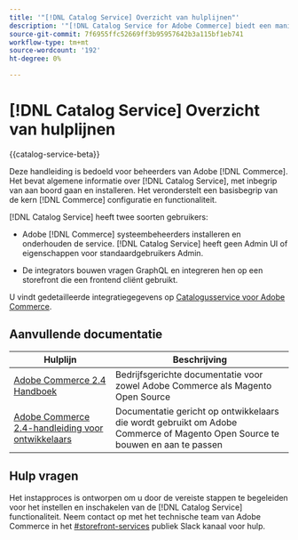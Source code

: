 ```yaml
---
title: '"[!DNL Catalog Service] Overzicht van hulplijnen"'
description: '"[!DNL Catalog Service for Adobe Commerce] biedt een manier om de inhoud van de pagina''s van de productweergave en de productlijst sneller op te halen dan de native Adobe Commerce GraphQL-query''s."'
source-git-commit: 7f6955ffc52669ff3b95957642b3a115bf1eb741
workflow-type: tm+mt
source-wordcount: '192'
ht-degree: 0%

---
```



# [!DNL Catalog Service] Overzicht van hulplijnen

{{catalog-service-beta}}

Deze handleiding is bedoeld voor beheerders van Adobe [!DNL Commerce]. Het bevat algemene informatie over [!DNL Catalog Service], met inbegrip van aan boord gaan en installeren. Het veronderstelt een basisbegrip van de kern [!DNL Commerce] configuratie en functionaliteit.

[!DNL Catalog Service] heeft twee soorten gebruikers:

* Adobe [!DNL Commerce] systeembeheerders installeren en onderhouden de service. [!DNL Catalog Service] heeft geen Admin UI of eigenschappen voor standaardgebruikers Admin.

* De integrators bouwen vragen GraphQL en integreren hen op een storefront die een frontend cliënt gebruikt.

U vindt gedetailleerde integratiegegevens op [Catalogusservice voor Adobe Commerce](https://devdocs.magento.com/catalog-service/index.html).

## Aanvullende documentatie

| Hulplijn | Beschrijving |
|------ | ----------- |
| [Adobe Commerce 2.4 Handboek](https://docs.magento.com/user-guide/) | Bedrijfsgerichte documentatie voor zowel Adobe Commerce als Magento Open Source |
| [Adobe Commerce 2.4-handleiding voor ontwikkelaars](https://devdocs.magento.com/) | Documentatie gericht op ontwikkelaars die wordt gebruikt om Adobe Commerce of Magento Open Source te bouwen en aan te passen |

## Hulp vragen

Het instapproces is ontworpen om u door de vereiste stappen te begeleiden voor het instellen en inschakelen van de [!DNL Catalog Service] functionaliteit. Neem contact op met het technische team van Adobe Commerce in het [#storefront-services](https://magentocommeng.slack.com/archives/C03HVPG8RS4) publiek Slack kanaal voor hulp.
